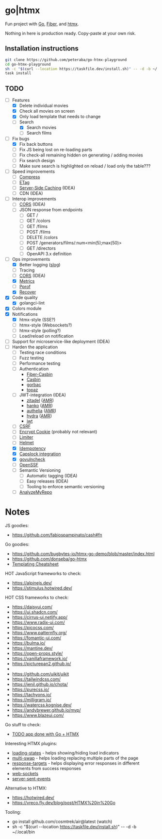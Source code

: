 # go|htmx

Fun project with [Go](https://go.dev/), [Fiber](https://github.com/gofiber/fiber), and [htmx](https://htmx.org/docs/#trigger-modifiers).

Nothing in here is production ready. Copy-paste at your own risk.

## Installation instructions

```bash
git clone https://github.com/peteraba/go-htmx-playground
cd go-htmx-playground
sh -c "$(curl --location https://taskfile.dev/install.sh)" -- -d -b ~/.local/bin
task install
```

## TODO

- [ ] Features
  - [x] Delete individual movies
  - [x] Check all movies on screen
  - [x] Only load template that needs to change
  - [ ] Search
    - [x] Search movies
    - [ ] Search films
- [ ] Fix bugs
  - [x] Fix back buttons
  - [ ] Fix JS being lost on re-loading parts
  - [ ] Fix check-all remaining hidden on generating / adding movies
  - [ ] Fix search design
  - [ ] Make sure search is highlighted on reload / load only the table???
- [ ] Speed improvements
  - [ ] [Compress](https://docs.gofiber.io/api/middleware/compress)
  - [ ] [ETag](https://docs.gofiber.io/api/middleware/etag)
  - [ ] [Server-Side Caching](https://docs.gofiber.io/api/middleware/cache) (IDEA)
  - [ ] CDN (IDEA)
- [ ] Interop improvements
  - [ ] [CORS](https://docs.gofiber.io/api/middleware/cors) (IDEA)
  - [ ] JSON response from endpoints
    - [ ] GET /
    - [ ] GET /colors
    - [ ] GET /films
    - [ ] POST /films
    - [ ] DELETE /colors
    - [ ] POST /generators/films/:num<min(5);max(50)>
    - [ ] GET /directors
    - [ ] OpenAPI 3.x definition
- [ ] Ops improvements
  - [x] Better logging ([slog](https://github.com/samber/slog-fiber))
  - [ ] Tracing
  - [ ] [CORS](https://docs.gofiber.io/api/middleware/cors) (IDEA)
  - [x] [Metrics](https://docs.gofiber.io/api/middleware/monitor)
  - [ ] [Pprof](https://docs.gofiber.io/api/middleware/pprof)
  - [x] [Recover](https://docs.gofiber.io/api/middleware/recover)
- [x] Code quality
  - [x] golangci-lint
- [x] Colors module
- [x] Notifications
  - [x] htmx-style (SSE?)
  - [ ] htmx-style (Websockets?)
  - [ ] htmx-style (polling?)
  - [ ] Load/reload on notification
- [ ] Support for microservice-like deployment (IDEA)
- [ ] Harden the application
  - [ ] Testing race conditions
  - [ ] Fuzz testing
  - [ ] Performance testing
  - [ ] Authentication
    - [Fiber-Casbin](https://github.com/gofiber/contrib/tree/main/casbin)
    - [Casbin](github.com/casbin/casbin)
    - [gorbac](https://github.com/mikespook/gorbac)
    - [topaz](https://github.com/aserto-dev/topaz)
  - [ ] JWT-integration (IDEA)
    - [zitadel](https://github.com/zitadel/zitadel-go) ([AMR](https://analyzemyrepo.com/analyze/zitadel/zitadel))
    - [hanko](https://www.hanko.io/) ([AMR](https://analyzemyrepo.com/analyze/teamhanko/hanko))
    - [authelia](https://www.authelia.com/) ([AMR](https://analyzemyrepo.com/analyze/authelia/authelia))
    - [hydra](https://github.com/ory/hydra) ([AMR](https://analyzemyrepo.com/analyze/ory/hydra))
    - [jwt](https://github.com/golang-jwt/jwt)
  - [ ] [CSRF](https://docs.gofiber.io/api/middleware/csrf)
  - [ ] [Encrypt Cookie](https://docs.gofiber.io/api/middleware/encryptcookie) (probably not relevant)
  - [ ] [Limiter](https://docs.gofiber.io/api/middleware/limiter)
  - [ ] [Helmet](https://docs.gofiber.io/api/middleware/helmet)
  - [x] [Idempotency](https://docs.gofiber.io/api/middleware/idempotency)
  - [x] [Capslock integration](https://github.com/google/capslock)
  - [x] [govulncheck](https://pkg.go.dev/golang.org/x/vuln/cmd/govulncheck)
  - [ ] [OpenSSF](https://securityscorecards.dev/)
  - [ ] Semantic Versioning
    - [ ] Automatic tagging (IDEA)
    - [ ] Easy releases (IDEA)
    - [ ] Tooling to enforce semantic versioning
  - [ ] [AnalyzeMyRepo](https://analyzemyrepo.com/analyze/teamhanko/hanko)

# Notes
JS goodies:
- https://github.com/fabiospampinato/cash#fn

Go goodies:
- https://github.com/bugbytes-io/htmx-go-demo/blob/master/index.html
- https://github.com/donseba/go-htmx
- [Templating Cheatsheet](https://docs.google.com/document/d/17-eD5SO8ChKi4a4DXJq24SxOgb8AYdBeEpW9pcqj1Ok/edit)

HOT JavaScript frameworks to check:
- https://alpinejs.dev/
- https://stimulus.hotwired.dev/

HOT CSS frameworks to check:
- https://daisyui.com/
- https://ui.shadcn.com/
- https://cirrus-ui.netlify.app/
- https://www.radix-ui.com/
- https://picocss.com/
- https://www.patternfly.org/
- https://fomantic-ui.com/
- https://bulma.io/
- https://mantine.dev/
- https://open-props.style/
- https://vanillaframework.io/
- https://picturepan2.github.io/
-
- https://github.com/uikit/uikit
- https://tailwindcss.com/
- https://jenil.github.io/chota/
- https://purecss.io/
- https://tachyons.io/
- https://milligram.io/
- https://watercss.kognise.dev/
- https://andybrewer.github.io/mvp/
- https://www.blazeui.com/

Go stuff to check:
- [TODO app done with Go + HTMX](https://github.com/paganotoni/todox/tree/main)

Interesting HTMX plugins:
- [loading-states](https://htmx.org/extensions/loading-states/) - helps showing/hiding load indicators
- [multi-swap](https://htmx.org/extensions/multi-swap/) - helps loading replacing multiple parts of the page
- [response-targets](https://htmx.org/extensions/response-targets/) - helps displaying error responses in different elements from success responses
- [web-sockets](https://htmx.org/extensions/web-sockets/)
- [server-sent-events](https://htmx.org/extensions/server-sent-events/)

Alternative to HTMX:
- https://hotwired.dev/
- https://vreco.fly.dev/blog/post/HTMX%20in%20Go

Tooling:
- go install github.com/cosmtrek/air@latest (watch)
- sh -c "$(curl --location https://taskfile.dev/install.sh)" -- -d -b ~/.local/bin